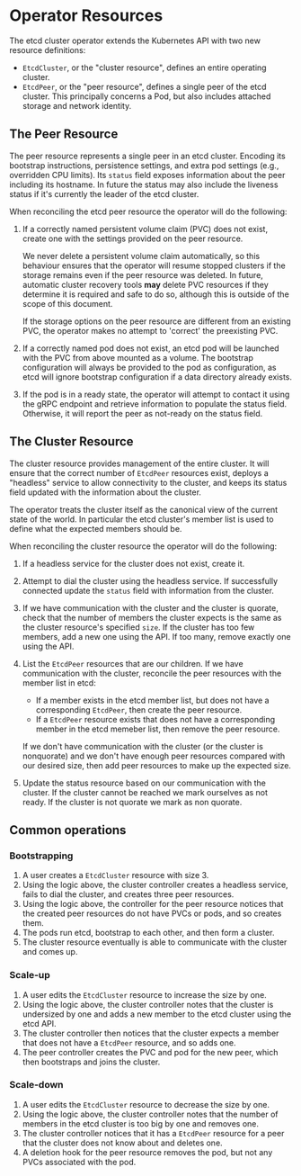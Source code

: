 # Operator Resources

The etcd cluster operator extends the Kubernetes API with two new
resource definitions:

* `EtcdCluster`, or the "cluster resource", defines an entire
  operating cluster.
* `EtcdPeer`, or the "peer resource", defines a single peer of the
  etcd cluster. This principally concerns a Pod, but also includes
  attached storage and network identity.

## The Peer Resource

The peer resource represents a single peer in an etcd
cluster. Encoding its bootstrap instructions, persistence settings,
and extra pod settings (e.g., overridden CPU limits). Its `status`
field exposes information about the peer including its hostname. In
future the status may also include the liveness status if it's
currently the leader of the etcd cluster.

When reconciling the etcd peer resource the operator will do the
following:

1. If a correctly named persistent volume claim (PVC) does not exist,
   create one with the settings provided on the peer resource.

   We never delete a persistent volume claim automatically, so this
   behaviour ensures that the operator will resume stopped clusters if
   the storage remains even if the peer resource was deleted. In
   future, automatic cluster recovery tools **may** delete PVC
   resources if they determine it is required and safe to do so,
   although this is outside of the scope of this document.

   If the storage options on the peer resource are different from an
   existing PVC, the operator makes no attempt to 'correct' the
   preexisting PVC.
2. If a correctly named pod does not exist, an etcd pod will be
   launched with the PVC from above mounted as a volume. The bootstrap
   configuration will always be provided to the pod as configuration,
   as etcd will ignore bootstrap configuration if a data directory
   already exists.
3. If the pod is in a ready state, the operator will attempt to
   contact it using the gRPC endpoint and retrieve information to
   populate the status field. Otherwise, it will report the peer as
   not-ready on the status field.

## The Cluster Resource

The cluster resource provides management of the entire cluster. It
will ensure that the correct number of `EtcdPeer` resources exist,
deploys a "headless" service to allow connectivity to the cluster, and
keeps its status field updated with the information about the cluster.

The operator treats the cluster itself as the canonical view of the
current state of the world. In particular the etcd cluster's member
list is used to define what the expected members should be.

When reconciling the cluster resource the operator will do the
following:

1. If a headless service for the cluster does not exist, create it.
2. Attempt to dial the cluster using the headless service. If
   successfully connected update the `status` field with information
   from the cluster.
3. If we have communication with the cluster and the cluster is
   quorate, check that the number of members the cluster expects is
   the same as the cluster resource's specified `size`. If the cluster
   has too few members, add a new one using the API. If too many,
   remove exactly one using the API.
4. List the `EtcdPeer` resources that are our children. If we have
   communication with the cluster, reconcile the peer resources with
   the member list in etcd:

   * If a member exists in the etcd member list, but does not have a
     corresponding `EtcdPeer`, then create the peer resource.
   * If a `EtcdPeer` resource exists that does not have a
     corresponding member in the etcd memeber list, then remove the
     peer resource.

   If we don't have communication with the cluster (or the cluster is
   nonquorate) and we don't have enough peer resources compared with
   our desired size, then add peer resources to make up the expected
   size.
5. Update the status resource based on our communication with the
   cluster. If the cluster cannot be reached we mark ourselves as not
   ready. If the cluster is not quorate we mark as non quorate.

## Common operations

### Bootstrapping

1. A user creates a `EtcdCluster` resource with size 3.
2. Using the logic above, the cluster controller creates a headless
   service, fails to dial the cluster, and creates three peer
   resources.
3. Using the logic above, the controller for the peer resource notices
   that the created peer resources do not have PVCs or pods, and so
   creates them.
4. The pods run etcd, bootstrap to each other, and then form a
   cluster.
5. The cluster resource eventually is able to communicate with the
   cluster and comes up.

### Scale-up

1. A user edits the `EtcdCluster` resource to increase the size by
   one.
2. Using the logic above, the cluster controller notes that the cluster
   is undersized by one and adds a new member to the etcd cluster
   using the etcd API.
3. The cluster controller then notices that the cluster expects a member
   that does not have a `EtcdPeer` resource, and so adds one.
4. The peer controller creates the PVC and pod for the new peer, which
   then bootstraps and joins the cluster.

### Scale-down

1. A user edits the `EtcdCluster` resource to decrease the size by
   one.
2. Using the logic above, the cluster controller notes that the number
   of members in the etcd cluster is too big by one and removes one.
3. The cluster controller notices that it has a `EtcdPeer` resource for a
   peer that the cluster does not know about and deletes one.
4. A deletion hook for the peer resource removes the pod, but not any
   PVCs associated with the pod.
